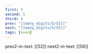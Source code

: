 ```yaml
---
first: 5
second: 5
third: 4
prev: "[[many_digits/5/53]]"
next: "[[many_digits/5/55]]"
tags: [even]
---
```

prev2-in-text: [[52]]
next2-in-text: [[56]]
